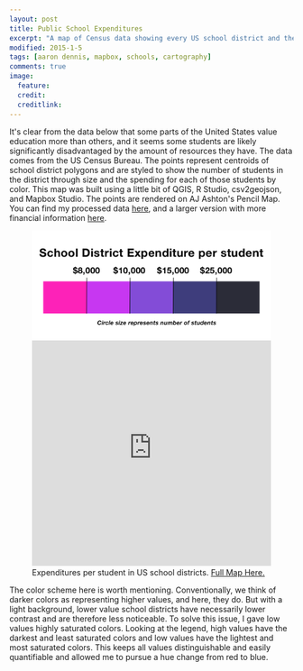 ```yaml
---
layout: post
title: Public School Expenditures
excerpt: "A map of Census data showing every US school district and the amount of funding that goes to their students."
modified: 2015-1-5
tags: [aaron dennis, mapbox, schools, cartography]
comments: true
image:
  feature: 
  credit: 
  creditlink: 
---
```

It's clear from the data below that some parts of the United States value education more than others, and it seems some students are likely significantly disadvantaged by the amount of resources they have. The data comes from the US Census Bureau. The points represent centroids of school district polygons and are styled to show the number of students in the district through size and the spending for each of those students by color. This map was built using a little bit of QGIS, R Studio, csv2geojson, and Mapbox Studio. The points are rendered on AJ Ashton's Pencil Map. You can find my processed data <a href="https://raw.githubusercontent.com/aaronpdennis/public-school-finances/master/school-district-data-small.csv">here</a>, and a larger version with more financial information <a href="https://raw.githubusercontent.com/aaronpdennis/public-school-finances/master/school-district-data.csv">here</a>.

<figure>
  <img src="/images/schools-legend.png" />
	<iframe width="100%" height="400px" frameBorder="0" src="https://a.tiles.mapbox.com/v4/aarondennis.51954ab2.html?access_token=pk.eyJ1IjoiYWFyb25kZW5uaXMiLCJhIjoiem5LLURoYyJ9.T3tswGTI5ve8_wE-a02cMw"></iframe>
	<figcaption>Expenditures per student in US school districts. <a href="http://aaronpdennis.github.io/public-schools-map/index.html">Full Map Here.</a></figcaption>
</figure>

The color scheme here is worth mentioning. Conventionally, we think of darker colors as representing higher values, and here, they do. But with a light background, lower value school districts have necessarily lower contrast and are therefore less noticeable. To solve this issue, I gave low values highly saturated colors. Looking at the legend, high values have the darkest and least saturated colors and low values have the lightest and most saturated colors. This keeps all values distinguishable and easily quantifiable and allowed me to pursue a hue change from red to blue.